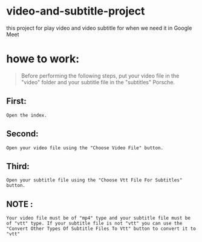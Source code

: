 # video-and-subtitle-project

this project for play video and video subtitle for when we need it in Google Meet

# howe to work:

> Before performing the following steps, put your video file in the "video" folder and your subtitle file in the "subtitles" Porsche.

## First:

    Open the index.

## Second:

    Open your video file using the "Choose Video File" button.

## Third:

    Open your subtitle file using the "Choose Vtt File For Subtitles" button.

## NOTE :

    Your video file must be of "mp4" type and your subtitle file must be of "vtt" type. If your subtitle file is not "vtt" you can use the "Convert Other Types Of Subtitle Files To Vtt" button to convert it to "vtt"

